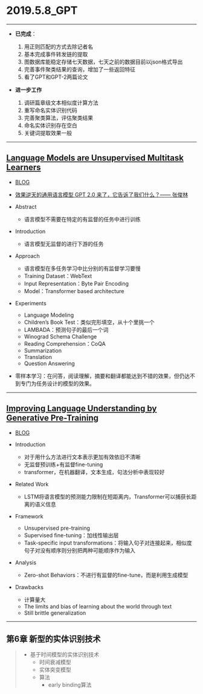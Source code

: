 ﻿# 2019.5.8_GPT

---
* **已完成**：
    1. 用正则匹配的方式去除记者名
    2. 基本完成事件转发链的提取
    3. 图数据库能稳定存储七天数据，七天之前的数据目前以json格式导出
    4. 完善事件聚类结果的查询，增加了一些返回特征
    5. 看了GPT和GPT-2两篇论文

* **进一步工作**
    1.  调研篇章级文本相似度计算方法
    2.  重写命名实体识别代码
    3.  完善聚类算法，评估聚类结果
    4.  命名实体识别存在空白
    5.  关键词提取效果一般
    
---
## [Language Models are Unsupervised Multitask Learners](https://d4mucfpksywv.cloudfront.net/better-language-models/language_models_are_unsupervised_multitask_learners.pdf)
* [BLOG](https://openai.com/blog/better-language-models/)
* [效果逆天的通用语言模型 GPT 2.0 来了，它告诉了我们什么？—— 张俊林](https://www.infoq.cn/article/pW8YaUXjTuhC6d0p*OwX)

* Abstract
    * 语言模型不需要在特定的有监督的任务中进行训练
* Introduction
    * 语言模型无监督的进行下游的任务
* Approach
    * 语言模型在多任务学习中比分别的有监督学习要慢
    * Training Dataset：WebText
    * Input Representation：Byte Pair Encoding
    * Model：Transformer based architecture
* Experiments
    * Language Modeling
    * Children’s Book Test：类似完形填空，从十个里挑一个
    * LAMBADA：预测句子的最后一个词
    * Winograd Schema Challenge
    * Reading Comprehension：CoQA
    * Summarization
    * Translation
    * Question Answering
* 零样本学习：在问答，阅读理解，摘要和翻译都能达到不错的效果，但仍达不到专门为任务设计的模型的效果。

---
## [Improving Language Understanding by Generative Pre-Training](https://s3-us-west-2.amazonaws.com/openai-assets/research-covers/language-unsupervised/language_understanding_paper.pdf)
* [BLOG](https://openai.com/blog/language-unsupervised/)

* Introduction
    * 对于用什么方法进行文本表示更加有效依旧不清晰
    * 无监督预训练+有监督fine-tuning
    * transformer，在机器翻译，文本生成，句法分析中表现较好
* Related Work
    * LSTM将语言模型的预测能力限制在短距离内，Transformer可以捕获长距离的语义信息
* Framework
    * Unsupervised pre-training
    * Supervised fine-tuning：加线性输出层
    * Task-specific input transformations：将输入句子对连接起来，相似度句子对没有顺序则分别把两种可能顺序作为输入
* Analysis
    * Zero-shot Behaviors：不进行有监督的fine-tune，而是利用生成模型
* Drawbacks
    * 计算量大
    * The limits and bias of learning about the world through text
    * Still brittle generalization

---

## 第6章 新型的实体识别技术
> * 基于时间模型的实体识别技术
>    * 时间衰减模型
>    * 实体突变模型
>   * 算法
>       * early binding算法



